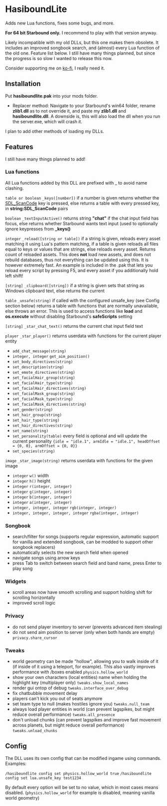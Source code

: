 # HasiboundLite

Adds new Lua functions, fixes some bugs, and more.

**For 64 bit Starbound only.** I recommend to play with that version anyway.

Likely incompatible with my old DLLs, but this one makes them obsolete. It includes an improved songbook search, and (almost) every Lua function of the old one.
Feature list below.
I still have many things planned, but since the progress is so slow I wanted to release this now.

Consider supporting me on [ko-fi](https://ko-fi.com/thefurrydevil), I really need it.

## Installation
Put **hasiboundlite.pak** into your mods folder.
- Replacer method: Navigate to your Starbound's win64 folder, rename **zlib1.dll** as to not override it, and paste my **zlib1.dll** and **hasiboundlite.dll**. A downside is, this will also load the dll when you run the server.exe, which will crash it.

I plan to add other methods of loading my DLLs.

## Features
I still have many things planned to add!

### Lua functions
All Lua functions added by this DLL are prefixed with _ to avoid name clashing.

`table or boolean` `_keys([number])` if a number is given returns whether the [SDL_ScanCode](https://wiki.libsdl.org/SDL_Scancode) key is pressed, else returns a table with every pressed key, in **string:SDL_ScanCode** pairs

`boolean` `_textInputActive()` returns string **"chat"** if the chat input field has focus, else returns whether Starbound wants text input (used to optionally ignore keypresses from **\_keys()**

`integer` `_reload([string or table])` if a string is given, reloads every asset matching it using Lua's pattern matching, if a table is given reloads all files equal to keys or values that are strings, else reloads every asset. Returns count of reloaded assets. This does **not** load new assets, and does not rebuild databases, thus not everything can be updated using this. It is however extremely fast. An example is included in the .pak that lets you reload every script by pressing F5, and every asset if you additionally hold left shift!

`[string]` `_clipboard([string])` if a string is given sets that string as Windows clipboard text, else returns the current

`table` `_unsafe(string)` if called with the configured unsafe_key (see Config section below) returns a table with functions that are normally unavailable, else throws an error. This is used to access functions like **load** and **os.execute** without disabling Starbound's **safeScripts** setting

`[string]` `_star_chat_text()` returns the current chat input field text

`player` `_star_player()` returns userdata with functions for the current player entity
- `add_chat_message(string)`
- `integer, integer` `get_aim_position()`
- `set_body_directives(string)`
- `set_description(string)`
- `set_emote_directives(string)`
- `set_facialHair_group(string)`
- `set_facialHair_type(string)`
- `set_facialHair_directives(string)`
- `set_facialMask_group(string)`
- `set_facialMask_type(string)`
- `set_facialMask_directives(string)`
- `set_gender(string)`
- `set_hair_group(string)`
- `set_hair_type(string)`
- `set_hair_directives(string)`
- `set_name(string)`
- `set_personality(table)` every field is optional and will update the current personality `{idle = "idle.1", armIdle = "idle.1", headOffset = {0, 0}, armOffset = {0, 0}}`
- `set_species(string)`

`image` `_star_image(string)` returns userdata with functions for the given image
- `integer` `w()` width
- `integer` `h()` height
- `integer` `r(integer, integer)`
- `integer` `g(integer, integer)`
- `integer` `b(integer, integer)`
- `integer` `a(integer, integer)`
- `integer, integer, integer` `rgb(integer, integer)`
- `integer, integer, integer, integer` `rgba(integer, integer)`

### Songbook
- search/filter for songs (supports regular expression, automatic support for vanilla and extended songbook, can be modded to support other songbook replacers)
- automatically selects the new search field when opened
- navigate songs using arrow keys
- press Tab to switch between search field and band name, press Enter to play song

### Widgets
- scroll areas now have smooth scrolling and support holding shift for scrolling horizontally
- improved scroll logic

### Privacy
- do not send player inventory to server (prevents advanced item stealing)
- do not send aim position to server (only when both hands are empty) `privacy.share_cursor`

### Tweaks
- world geometry can be made "hollow", allowing you to walk inside of it (if inside of it using a teleport, for example). This also vastly improves performance with /boxes enabled `physics.hollow_world`
- show your own characters (local entities) name when holding the highlight key (multiplayer only) `tweaks.show_local_names`
- render gui ontop of debug `tweaks.interface_over_debug`
- fix chatbubble movement delay
- players can't kick you out of seats anymore
- set team type to null (makes hostiles ignore you) `tweaks.null_team`
- always load player entities in world (can prevent lagspikes, but might reduce overall performance) `tweaks.all_presence`
- don't unload chunks (can prevent lagspikes and improve fast movement across planets, but might reduce overall performance) `tweaks.unload_chunks`

## Config
The DLL uses its own config that can be modified ingame using commands.
Examples:

`/hasiboundlite config set physics.hollow_world true`
`/hasiboundlite config set lua.unsafe_key test1234`

By default every option will be set to no value, which in most cases means disabled. (`physics.hollow_world` for example is disabled, meaning vanilla world geometry)
